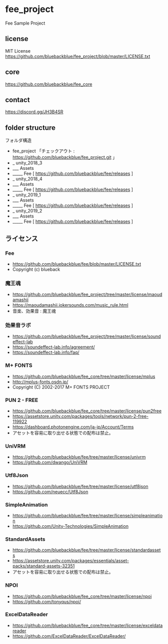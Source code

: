 # fee_project
Fee Sample Project

## license
MIT License
https://github.com/bluebackblue/fee_project/blob/master/LICENSE.txt

## core
https://github.com/bluebackblue/fee_core

## contact
https://discord.gg/JH3B4SR

## folder structure
フォルダ構造
* fee_project 「チェックアウト : https://github.com/bluebackblue/fee_project.git 」
* _ unity_2018_3
* ___ Assets
* _____ Fee [ https://github.com/bluebackblue/fee/releases ]
* _ unity_2018_4
* ___ Assets
* _____ Fee [ https://github.com/bluebackblue/fee/releases ]
* _ unity_2019_1
* ___ Assets
* _____ Fee [ https://github.com/bluebackblue/fee/releases ]
* _ unity_2019_2
* ___ Assets
* _____ Fee [ https://github.com/bluebackblue/fee/releases ]

## ライセンス

### Fee
* https://github.com/bluebackblue/fee/blob/master/LICENSE.txt
* Copyright (c) blueback

### 魔王魂
* https://github.com/bluebackblue/fee_project/tree/master/license/maoudamashii
* https://maoudamashii.jokersounds.com/music_rule.html
* 音楽、効果音 : 魔王魂

### 効果音ラボ
* https://github.com/bluebackblue/fee_project/tree/master/license/soundeffect-lab
* https://soundeffect-lab.info/agreement/
* https://soundeffect-lab.info/faq/

### M+ FONTS
* https://github.com/bluebackblue/fee_core/tree/master/license/mplus
* http://mplus-fonts.osdn.jp/
* Copyright (C) 2002-2017 M+ FONTS PROJECT

### PUN 2 - FREE
* https://github.com/bluebackblue/fee_core/tree/master/license/pun2free
* https://assetstore.unity.com/packages/tools/network/pun-2-free-119922
* https://dashboard.photonengine.com/ja-jp/Account/Terms
* アセットを容易に取り出せる状態での配布は禁止。

### UniVRM
* https://github.com/bluebackblue/fee/tree/master/license/univrm
* https://github.com/dwango/UniVRM

### Utf8Json
* https://github.com/bluebackblue/fee/tree/master/license/utf8json
* https://github.com/neuecc/Utf8Json

### SimpleAnimation
* https://github.com/bluebackblue/fee/tree/master/license/simpleanimation
* https://github.com/Unity-Technologies/SimpleAnimation

### StandardAssets
* https://github.com/bluebackblue/fee/tree/master/license/standardassets
* https://assetstore.unity.com/packages/essentials/asset-packs/standard-assets-32351
* アセットを容易に取り出せる状態での配布は禁止。

### NPOI
* https://github.com/bluebackblue/fee_core/tree/master/license/npoi
* https://github.com/tonyqus/npoi/

### ExcelDataReader
* https://github.com/bluebackblue/fee_core/tree/master/license/exceldatareader
* https://github.com/ExcelDataReader/ExcelDataReader/


